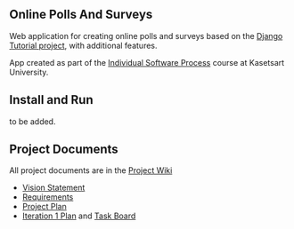 ## Online Polls And Surveys

Web application for creating online polls and surveys based
on the [Django Tutorial project](https://docs.djangoproject.com/en/4.1/intro/tutorial01/), with
additional features.

App created as part of the [Individual Software Process](
https://cpske.github.io/ISP) course at Kasetsart University.

## Install and Run

to be added.

## Project Documents

All project documents are in the [Project Wiki](../../wiki/Home)

- [Vision Statement](../../wiki/Vision%20Statement)
- [Requirements](../../wiki/Requirements)
- [Project Plan](../../wiki/Development%20Plan)
- [Iteration 1 Plan](../../wiki/Iteration%201%20Plan) and [Task Board](https://github.com/users/Hamiz5401/projects/4/views/1)


